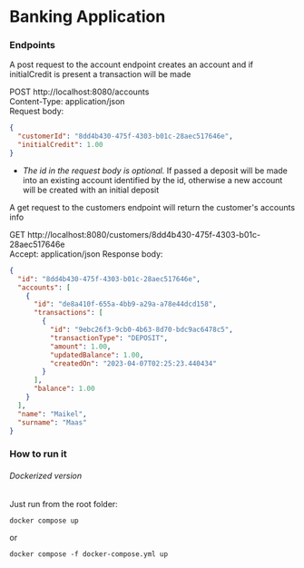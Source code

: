 # Banking Application

### Endpoints

A post request to the account endpoint creates an account and if initialCredit is present a transaction will be made

POST http://localhost:8080/accounts \
Content-Type: application/json \
Request body:
```json
{
  "customerId": "8dd4b430-475f-4303-b01c-28aec517646e",
  "initialCredit": 1.00
}
```

* _The id in the request body is optional._ If passed a deposit will be made into an existing account identified by the
id, otherwise a new account will be created with an initial deposit

A get request to the customers endpoint will return the customer's accounts info

GET http://localhost:8080/customers/8dd4b430-475f-4303-b01c-28aec517646e \
Accept: application/json
Response body:

```json
{
  "id": "8dd4b430-475f-4303-b01c-28aec517646e",
  "accounts": [
    {
      "id": "de8a410f-655a-4bb9-a29a-a78e44dcd158",
      "transactions": [
        {
          "id": "9ebc26f3-9cb0-4b63-8d70-bdc9ac6478c5",
          "transactionType": "DEPOSIT",
          "amount": 1.00,
          "updatedBalance": 1.00,
          "createdOn": "2023-04-07T02:25:23.440434"
        }
      ],
      "balance": 1.00
    }
  ],
  "name": "Maikel",
  "surname": "Maas"
}
```
### How to run it

###### Dockerized version

Just run from the root folder:

```shell
docker compose up
```
or

```shell
docker compose -f docker-compose.yml up
```

